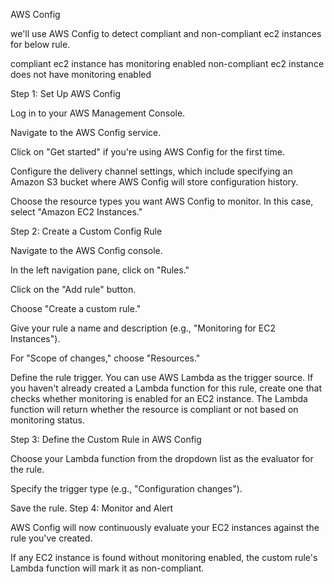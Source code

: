AWS Config

we'll use AWS Config to detect compliant and non-compliant ec2 instances for below rule.

compliant ec2 instance has monitoring enabled
non-compliant ec2 instance does not have monitoring enabled

Step 1: Set Up AWS Config

Log in to your AWS Management Console.

Navigate to the AWS Config service.

Click on "Get started" if you're using AWS Config for the first time.

Configure the delivery channel settings, which include specifying an Amazon S3 bucket where AWS Config will store configuration history.

Choose the resource types you want AWS Config to monitor. In this case, select "Amazon EC2 Instances."


Step 2: Create a Custom Config Rule

Navigate to the AWS Config console.

In the left navigation pane, click on "Rules."

Click on the "Add rule" button.

Choose "Create a custom rule."

Give your rule a name and description (e.g., "Monitoring for EC2 Instances").

For "Scope of changes," choose "Resources."

Define the rule trigger. You can use AWS Lambda as the trigger source. If you haven't already created a Lambda function for this rule, create one that checks whether monitoring is enabled for an EC2 instance. The Lambda function will return whether the resource is compliant or not based on monitoring status.


Step 3: Define the Custom Rule in AWS Config

Choose your Lambda function from the dropdown list as the evaluator for the rule.

Specify the trigger type (e.g., "Configuration changes").

Save the rule.
Step 4: Monitor and Alert

AWS Config will now continuously evaluate your EC2 instances against the rule you've created.

If any EC2 instance is found without monitoring enabled, the custom rule's Lambda function will mark it as non-compliant.
